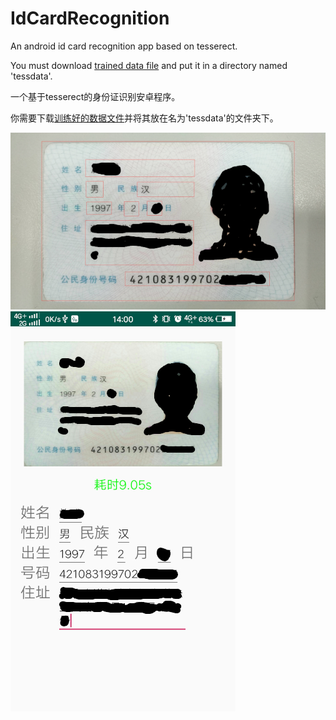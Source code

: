 # IdCardRecognition

An android id card recognition app based on tesserect.

You must download [trained data file][tessdata] and put it in a directory named 'tessdata'.

一个基于tesserect的身份证识别安卓程序。

你需要下载[训练好的数据文件][tessdata]并将其放在名为'tessdata'的文件夹下。

![image](https://github.com/SSSxCCC/IdCardRecognition/raw/master/demo/1.jpg)
![image](https://github.com/SSSxCCC/IdCardRecognition/raw/master/demo/2.jpg)

[tessdata]: https://github.com/tesseract-ocr/tessdata/blob/3.04.00/chi_sim.traineddata